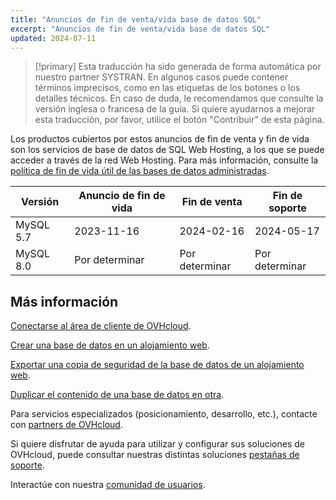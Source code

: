 ```yaml
---
title: "Anuncios de fin de venta/vida base de datos SQL"
excerpt: "Anuncios de fin de venta/vida base de datos SQL"
updated: 2024-07-11
---
```


> [!primary]
> Esta traducción ha sido generada de forma automática por nuestro partner SYSTRAN. En algunos casos puede contener términos imprecisos, como en las etiquetas de los botones o los detalles técnicos. En caso de duda, le recomendamos que consulte la versión inglesa o francesa de la guía. Si quiere ayudarnos a mejorar esta traducción, por favor, utilice el botón "Contribuir" de esta página.
>

Los productos cubiertos por estos anuncios de fin de venta y fin de vida son los servicios de base de datos de SQL Web Hosting, a los que se puede acceder a través de la red Web Hosting. Para más información, consulte la [política de fin de vida útil de las bases de datos administradas](/pages/web_cloud/web_cloud_databases/eol-policy).

|Versión|Anuncio de fin de vida|Fin de venta|Fin de soporte|
|---|---|---|---|
|MySQL 5.7|2023-11-16|2024-02-16|2024-05-17|
|MySQL 8.0|Por determinar|Por determinar|Por determinar|

## Más información

[Conectarse al área de cliente de OVHcloud](/pages/account_and_service_management/account_information/ovhcloud-account-login).

[Crear una base de datos en un alojamiento web](/pages/web_cloud/web_hosting/sql_create_database).

[Exportar una copia de seguridad de la base de datos de un alojamiento web](/pages/web_cloud/web_hosting/sql_database_export).

[Duplicar el contenido de una base de datos en otra](/pages/web_cloud/web_hosting/copy_database).

Para servicios especializados (posicionamiento, desarrollo, etc.), contacte con [partners de OVHcloud](/links/partner).

Si quiere disfrutar de ayuda para utilizar y configurar sus soluciones de OVHcloud, puede consultar nuestras distintas soluciones [pestañas de soporte](/links/support).

Interactúe con nuestra [comunidad de usuarios](/links/community).
